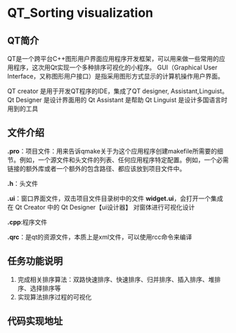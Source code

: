 # QT_Sorting visualization
## QT简介

QT是一个跨平台C++图形用户界面应用程序开发框架，可以用来做一些常用的应用程序，这次用Qt实现一个多种排序可视化的小程序。
GUI（Graphical User Interface，又称图形用户接口）是指采用图形方式显示的计算机操作用户界面。

QT creator 是用于开发QT程序的IDE，集成了QT designer, Assistant,Linguist。
Qt Designer 是设计界面用的
Qt Assistant 是帮助
Qt Linguist 是设计多国语言时用到的工具

## 文件介绍

**.pro**：项目文件：用来告诉qmake关于为这个应用程序创建makefile所需要的细节。例如，一个源文件和头文件的列表、任何应用程序特定配置。例如，一个必需链接的额外库或者一个额外的包含路径、都应该放到项目文件中。

**.h**：头文件

**.ui**：窗口界面文件，双击项目文件目录树中的文件 **widget.ui**，会打开一个集成在 Qt Creator 中的 Qt Designer【ui设计器】 对窗体进行可视化设计

**.cpp**:程序文件

**.qrc**：是qt的资源文件，本质上是xml文件，可以使用rcc命令来编译
 

## 任务功能说明
1)	完成相关排序算法：双路快速排序、快速排序、归并排序、插入排序、堆排序、选择排序等
2)	实现算法排序过程的可视化

## 代码实现地址
 
